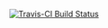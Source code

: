 
[![Travis-CI Build Status](https://travis-ci.org/UW_GAC/variant_db.svg?branch=master)](https://travis-ci.org/UW_GAC/tmvariants)
